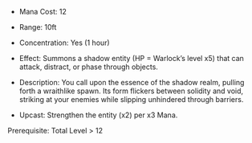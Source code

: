 - Mana Cost: 12
    
- Range: 10ft
    
- Concentration: Yes (1 hour)
    
- Effect: Summons a shadow entity (HP = Warlock’s level x5) that can attack, distract, or phase through objects.
    
- Description: You call upon the essence of the shadow realm, pulling forth a wraithlike spawn. Its form flickers between solidity and void, striking at your enemies while slipping unhindered through barriers.
    
- Upcast: Strengthen the entity (x2) per x3 Mana.
    

Prerequisite: Total Level > 12